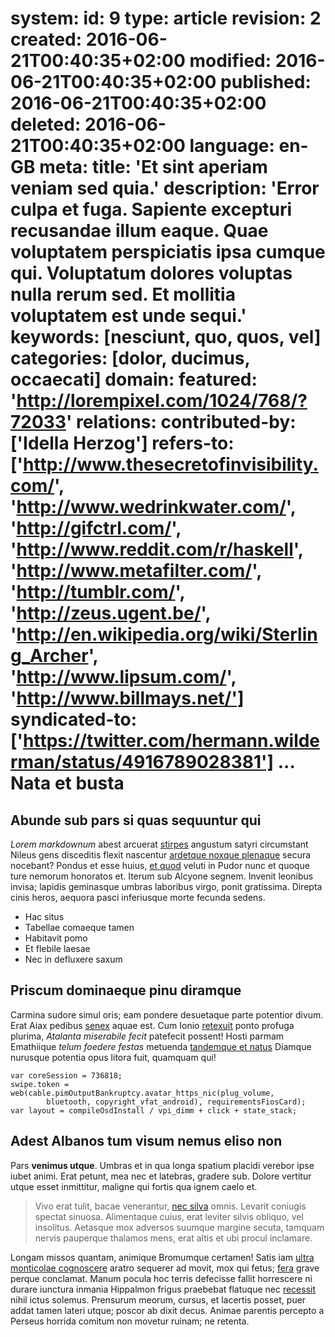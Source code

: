 system:
    id: 9
    type: article
    revision: 2
    created: 2016-06-21T00:40:35+02:00
    modified: 2016-06-21T00:40:35+02:00
    published: 2016-06-21T00:40:35+02:00
    deleted: 2016-06-21T00:40:35+02:00
    language: en-GB
meta:
    title: 'Et sint aperiam veniam sed quia.'
    description: 'Error culpa et fuga. Sapiente excepturi recusandae illum eaque. Quae voluptatem perspiciatis ipsa cumque qui. Voluptatum dolores voluptas nulla rerum sed. Et mollitia voluptatem est unde sequi.'
    keywords: [nesciunt, quo, quos, vel]
    categories: [dolor, ducimus, occaecati]
domain:
    featured: 'http://lorempixel.com/1024/768/?72033'
relations:
    contributed-by: ['Idella Herzog']
    refers-to: ['http://www.thesecretofinvisibility.com/', 'http://www.wedrinkwater.com/', 'http://gifctrl.com/', 'http://www.reddit.com/r/haskell', 'http://www.metafilter.com/', 'http://tumblr.com/', 'http://zeus.ugent.be/', 'http://en.wikipedia.org/wiki/Sterling_Archer', 'http://www.lipsum.com/', 'http://www.billmays.net/']
    syndicated-to: ['https://twitter.com/hermann.wilderman/status/4916789028381']
...
Nata et busta
=============

Abunde sub pars si quas sequuntur qui
-------------------------------------

*Lorem markdownum* abest arcuerat
[stirpes](http://www.thesecretofinvisibility.com/) angustum satyri circumstant
Nileus gens disceditis flexit nascentur [ardetque noxque
plenaque](http://www.wedrinkwater.com/) secura nocebant? Pondus et esse huius,
[et quod](http://gifctrl.com/) veluti in Pudor nunc et quoque ture nemorum
honoratos et. Iterum sub Alcyone segnem. Invenit leonibus invisa; lapidis
geminasque umbras laboribus virgo, ponit gratissima. Direpta cinis heros,
aequora pasci inferiusque morte fecunda sedens.

- Hac situs
- Tabellae comaeque tamen
- Habitavit pomo
- Et flebile laesae
- Nec in defluxere saxum

Priscum dominaeque pinu diramque
--------------------------------

Carmina sudore simul oris; eam pondere desuetaque parte potentior divum. Erat
Aiax pedibus [senex](http://www.reddit.com/r/haskell) aquae est. Cum Ionio
[retexuit](http://www.metafilter.com/) ponto profuga plurima, *Atalanta
miserabile fecit* patefecit possent! Hosti parmam Emathiique *telum foedere
festas* metuenda [tandemque et natus](http://tumblr.com/) Diamque nurusque
potentia opus litora fuit, quamquam qui!

    var coreSession = 736818;
    swipe.token = web(cable.pimOutputBankruptcy.avatar_https_nic(plug_volume,
            bluetooth, copyright_vfat_android), requirementsFiosCard);
    var layout = compileOsdInstall / vpi_dimm + click + state_stack;

Adest Albanos tum visum nemus eliso non
---------------------------------------

Pars **venimus utque**. Umbras et in qua longa spatium placidi verebor ipse
iubet animi. Erat petunt, mea nec et latebras, gradere sub. Dolore vertitur
utque esset inmittitur, maligne qui fortis qua ignem caelo et.

> Vivo erat tulit, bacae venerantur, [nec silva](http://zeus.ugent.be/) omnis.
> Levarit coniugis spectat sinuosa. Alimentaque cuius, erat leviter silvis
> obliquo, vel insolitus. Aetasque mox adversos suumque margine secuta, tamquam
> nervis pauperque thalamos mens, erat altis et ubi procul inclamare.

Longam missos quantam, animique Bromumque certamen! Satis iam [ultra monticolae
cognoscere](http://en.wikipedia.org/wiki/Sterling_Archer) aratro sequerer ad
movit, mox qui fetus; [fera](http://www.lipsum.com/) grave perque conclamat.
Manum pocula hoc terris defecisse fallit horrescere ni durare iunctura inmania
Hippalmon frigus praebebat flatuque nec [recessit](http://www.billmays.net/)
nihil ictus solemus. Prensurum meorum, cursus, et lacertis posset, puer addat
tamen lateri utque; poscor ab dixit decus. Animae parentis percepto a Perseus
horrida comitum non movetur ruinam; ne retenta.